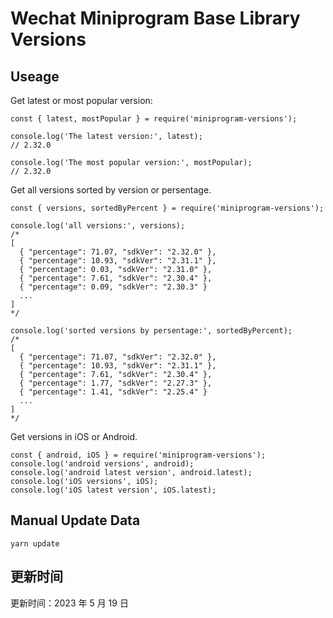 
# Wechat Miniprogram Base Library Versions

## Useage

Get latest or most popular version:

```;
const { latest, mostPopular } = require('miniprogram-versions');

console.log('The latest version:', latest);
// 2.32.0

console.log('The most popular version:', mostPopular);
// 2.32.0

```

Get all versions sorted by version or persentage.

```
const { versions, sortedByPercent } = require('miniprogram-versions');

console.log('all versions:', versions);
/*
[
  { "percentage": 71.07, "sdkVer": "2.32.0" },
  { "percentage": 10.93, "sdkVer": "2.31.1" },
  { "percentage": 0.03, "sdkVer": "2.31.0" },
  { "percentage": 7.61, "sdkVer": "2.30.4" },
  { "percentage": 0.09, "sdkVer": "2.30.3" }
  ...
]
*/

console.log('sorted versions by persentage:', sortedByPercent);
/*
[
  { "percentage": 71.07, "sdkVer": "2.32.0" },
  { "percentage": 10.93, "sdkVer": "2.31.1" },
  { "percentage": 7.61, "sdkVer": "2.30.4" },
  { "percentage": 1.77, "sdkVer": "2.27.3" },
  { "percentage": 1.41, "sdkVer": "2.25.4" }
  ...
]
*/
```

Get versions in iOS or Android.

```
const { android, iOS } = require('miniprogram-versions');
console.log('android versions', android);
console.log('android latest version', android.latest);
console.log('iOS versions', iOS);
console.log('iOS latest version', iOS.latest);
```

## Manual Update Data

```
yarn update
```

## 更新时间

更新时间：2023 年 5 月 19 日
